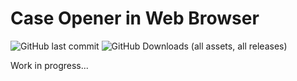 # Case Opener in Web Browser
![GitHub last commit](https://img.shields.io/github/last-commit/Zordon1337/WebOpener)
![GitHub Downloads (all assets, all releases)](https://img.shields.io/github/downloads/Zordon1337/WebOpener/total)

Work in progress...
